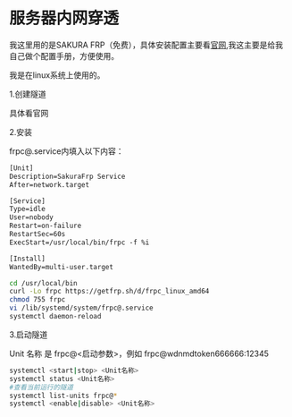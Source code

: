 # 服务器内网穿透

我这里用的是SAKURA FRP（免费），具体安装配置主要看[官网](https://www.natfrp.com/),我这主要是给我自己做个配置手册，方便使用。

我是在linux系统上使用的。

1.创建隧道

具体看官网

2.安装

frpc@.service内填入以下内容：

```txt
[Unit]
Description=SakuraFrp Service
After=network.target

[Service]
Type=idle
User=nobody
Restart=on-failure
RestartSec=60s
ExecStart=/usr/local/bin/frpc -f %i

[Install]
WantedBy=multi-user.target
```

```sh
cd /usr/local/bin
curl -Lo frpc https://getfrp.sh/d/frpc_linux_amd64
chmod 755 frpc
vi /lib/systemd/system/frpc@.service
systemctl daemon-reload
```

3.启动隧道

Unit 名称 是 frpc@<启动参数>，例如 frpc@wdnmdtoken666666:12345

```sh
systemctl <start|stop> <Unit名称>
systemctl status <Unit名称>
#查看当前运行的隧道
systemctl list-units frpc@*
systemctl <enable|disable> <Unit名称>
```
